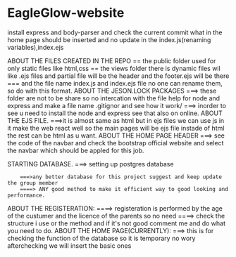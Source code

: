 # EagleGlow-website
install express and body-parser and check the current commit what in the home page should be inserted and no update in the index.js(renaming variables),index.ejs

ABOUT THE FILES CREATED IN THE REPO
        == the public folder used for only static files like html,css 
        == the views folder there is dynamic files wil like .ejs files and partial file will be the header and the footer.ejs will be there
        === and the file name index.js and index.ejs file no one can rename them, so do with this format.
ABOUT THE JESON.LOCK PACKAGES
        ===>  these folder are not to be share so no intercation with the file help for node and express and make a file name .gitignor and see how it work/
        ===> inorder to see u need to install the node and express see that also on online.
ABOUT THE EJS FILE.
        ===>it is almost same as html but in ejs files we can use js in it make the web react well so the main pages will be ejs file instade of html the rest can be 
                html as u want.
ABOUT THE HOME PAGE HEADER
        ===> see the code of the navbar and check the bootstrap official website and select the navbar which should be appled for this job.

STARTING DATABASE.
        ===> setting up postgres database
        
        ===>any better database for this project suggest and keep update the group member
        ====> ANY good method to make it efficient way to good looking and performance.
ABOUT THE REGISTERATION:
        ====> registeration is performed by the age of the custumer and the licence of the parents so no need
        ====> check the structure i use or the method and if it's not good comment me and do what you need to do.
ABOUT THE HOME PAGE(CURRENTLY):
         ===> this is for checking the function of the database so it is temporary no wory afterchecking we will insert the basic ones

